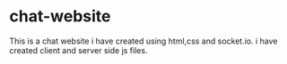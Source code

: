 # chat-website
This is a chat website i have created using html,css and socket.io.
i have created client and server side js files.
